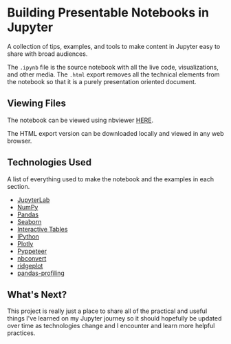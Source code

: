 # Building Presentable Notebooks in Jupyter
A collection of tips, examples, and tools to make content in Jupyter easy to share with broad audiences. 

The `.ipynb` file is the source notebook with all the live code, visualizations, and other media. The `.html` export removes all the technical elements from the notebook so that it is a purely presentation oriented document. 

## Viewing Files

The notebook can be viewed using nbviewer [HERE](https://nbviewer.org/github/styounessi/jupyter_tips/blob/main/presentable_notebook_tips.ipynb). 

The HTML export version can be downloaded locally and viewed in any web browser. 

## Technologies Used
A list of everything used to make the notebook and the examples in each section. 

* [JupyterLab](https://pypi.org/project/jupyterlab/)
* [NumPy](https://pypi.org/project/numpy/)
* [Pandas](https://pypi.org/project/pandas/)
* [Seaborn](https://pypi.org/project/seaborn/)
* [Interactive Tables](https://pypi.org/project/itables/)
* [IPython](https://pypi.org/project/ipython/)
* [Plotly](https://pypi.org/project/plotly/)
* [Pyppeteer](https://pypi.org/project/pyppeteer/)
* [nbconvert](https://pypi.org/project/nbconvert/)
* [ridgeplot](https://pypi.org/project/ridgeplot/)
* [pandas-profiling](https://pypi.org/project/pandas-profiling/)

## What's Next?
This project is really just a place to share all of the practical and useful things I've learned on my Jupyter journey so it should hopefully be updated over time as technologies change and I encounter and learn more helpful practices. 
